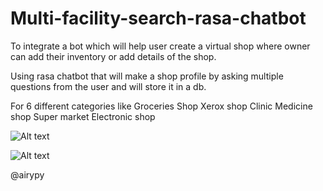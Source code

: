# Multi-facility-search-rasa-chatbot


To integrate a bot which will help user create a virtual shop where owner can add their inventory or add details of the shop.

Using rasa chatbot that will make a shop profile by asking multiple questions from the user and will store it in a db. 

For 6 different categories like 
Groceries Shop
Xerox shop
Clinic
Medicine shop 
Super market
Electronic shop

![Alt text](/first1.jpg?raw=true "IMG")

![Alt text](/second.jpg?raw=true "IMG")

@airypy
